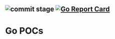 ![commit stage](https://github.com/thefuga/go-poc/actions/workflows/commit-stage.yml/badge.svg) [![Go Report Card](https://goreportcard.com/badge/github.com/thefuga/go-poc)](https://goreportcard.com/report/github.com/thefuga/go-poc)
------

# Go POCs
